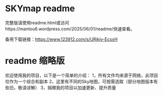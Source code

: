 # SKYmap readme
完整版请使用readme.html或访问https://mantou6.wordpress.com/2025/06/01/readme/快速查看。


备用下载链接：https://www.123912.com/s/URjkjv-EcsxH

# readme 缩略版
欢迎使用我的项目，以下是一个简单的介绍：
1，所有文件均来源于网络，此项目仅作为一个综合和副本
2，这里有不同的Sky地图，可按需选取（部分地图版本有些旧，敬请谅解）
3，捐赠我的项目以加速更新、提升质量